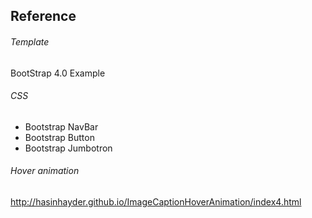 ## Reference ##
###### Template
BootStrap 4.0 Example

###### CSS
* Bootstrap NavBar
* Bootstrap Button
* Bootstrap Jumbotron

###### Hover animation ######
http://hasinhayder.github.io/ImageCaptionHoverAnimation/index4.html

